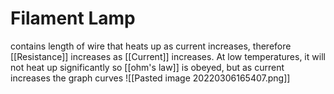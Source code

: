 # Filament Lamp
contains length of wire that heats up as current increases, therefore [[Resistance]] increases as [[Current]] increases. At low temperatures, it will not heat up significantly so [[ohm's law]] is obeyed, but as current increases the graph curves
![[Pasted image 20220306165407.png]]